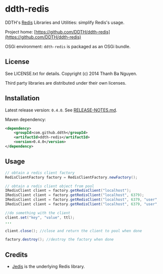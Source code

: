ddth-redis
==========

DDTH's [Redis](http://redis.io/) Libraries and Utilities: simplify Redis's usage.

Project home:
[https://github.com/DDTH/ddth-redis](https://github.com/DDTH/ddth-redis)

OSGi environment: `ddth-redis` is packaged as an OSGi bundle.


## License ##

See LICENSE.txt for details. Copyright (c) 2014 Thanh Ba Nguyen.

Third party libraries are distributed under their own licenses.


## Installation #

Latest release version: `0.4.0`. See [RELEASE-NOTES.md](RELEASE-NOTES.md).

Maven dependency:

```xml
<dependency>
	<groupId>com.github.ddth</groupId>
	<artifactId>ddth-redis</artifactId>
	<version>0.4.0</version>
</dependency>
```


## Usage ##

```java
// obtain a redis client factory
RedisClientFactory factory = RedisClientFactory.newFactory();

// obtain a redis client object from pool
IRedisClient client = factory.getRedisClient("localhost");
IRedisClient client = factory.getRedisClient("localhost", 6379);
IRedisClient client = factory.getRedisClient("localhost", 6379, "user", "password");
IRedisClient client = factory.getRedisClient("localhost", 6379, "user", "password", poolConfig);

//do something with the client
client.set("key", "value", ttl);
...

client.close(); //close and return the client to pool when done

factory.destroy(); //destroy the factory when done
```


## Credits ##

- [Jedis](https://github.com/xetorthio/jedis) is the underlying Redis library. 

